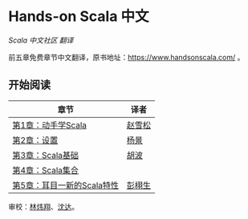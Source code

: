 # Hands-on Scala 中文

*Scala 中文社区 翻译*

前五章免费章节中文翻译，原书地址：<a href="https://www.handsonscala.com/" target="_blank">https://www.handsonscala.com/</a> 。

## 开始阅读

| 章节                                  | 译者 |
| ------------------------------------- | ---- |
| [第1章：动手学Scala](ch01.md)         | <a href="https://github.com/CedrusZhao" target="_blank">赵雪松</a> |
| [第2章：设置](ch02.md)                | <a href="https://github.com/yangbajing" target="_blank">杨景</a> |
| [第3章：Scala基础](ch03.md)           | <a href="https://github.com/superleo-cn" target="_blank">胡波</a> |
| [第4章：Scala集合](ch04.md)           |      |
| [第5章：耳目一新的Scala特性](ch05.md)   | <a href="https://github.com/pxsdirac" target="_blank">彭栩生</a> |

审校：<a href="https://github.com/neomaclin" target="_blank">林炜翔</a>、<a href="https://github.com/sadhen" target="_blank">沈达</a>。

